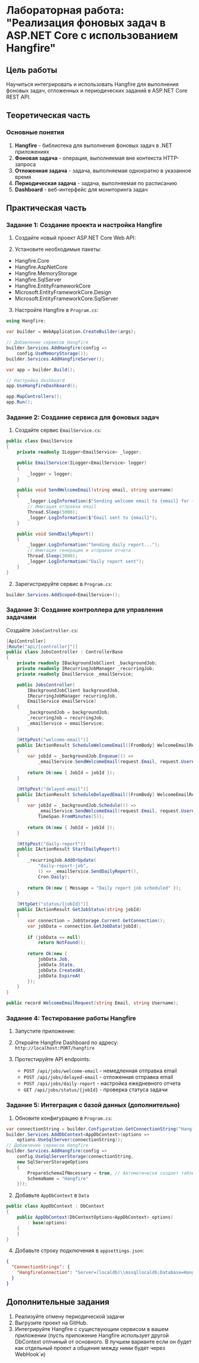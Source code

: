 # Лабораторная работа: "Реализация фоновых задач в ASP.NET Core с использованием Hangfire"

## Цель работы
Научиться интегрировать и использовать Hangfire для выполнения фоновых задач, отложенных и периодических заданий в ASP.NET Core REST API.

## Теоретическая часть

### Основные понятия
1. **Hangfire** - библиотека для выполнения фоновых задач в .NET приложениях
2. **Фоновая задача** - операция, выполняемая вне контекста HTTP-запроса
3. **Отложенная задача** - задача, выполняемая однократно в указанное время
4. **Периодическая задача** - задача, выполняемая по расписанию
5. **Dashboard** - веб-интерфейс для мониторинга задач

## Практическая часть

### Задание 1: Создание проекта и настройка Hangfire

1. Создайте новый проект ASP.NET Core Web API:

2. Установите необходимые пакеты:
- Hangfire.Core
- Hangfire.AspNetCore
- Hangfire.MemoryStorage
- Hangfire.SqlServer
- Hangfire.EntityFrameworkCore
- Microsoft.EntityFrameworkCore.Design
- Microsoft.EntityFrameworkCore.SqlServer

3. Настройте Hangfire в `Program.cs`:
```csharp
using Hangfire;

var builder = WebApplication.CreateBuilder(args);

// Добавление сервисов Hangfire
builder.Services.AddHangfire(config => 
    config.UseMemoryStorage());
builder.Services.AddHangfireServer();

var app = builder.Build();

// Настройка dashboard
app.UseHangfireDashboard();

app.MapControllers();
app.Run();
```

### Задание 2: Создание сервиса для фоновых задач

1. Создайте сервис `EmailService.cs`:
```csharp
public class EmailService
{
    private readonly ILogger<EmailService> _logger;

    public EmailService(ILogger<EmailService> logger)
    {
        _logger = logger;
    }

    public void SendWelcomeEmail(string email, string username)
    {
        _logger.LogInformation($"Sending welcome email to {email} for {username}");
        // Имитация отправки email
        Thread.Sleep(5000);
        _logger.LogInformation($"Email sent to {email}");
    }

    public void SendDailyReport()
    {
        _logger.LogInformation("Sending daily report...");
        // Имитация генерации и отправки отчета
        Thread.Sleep(3000);
        _logger.LogInformation("Daily report sent");
    }
}
```

2. Зарегистрируйте сервис в `Program.cs`:
```csharp
builder.Services.AddScoped<EmailService>();
```

### Задание 3: Создание контроллера для управления задачами

Создайте `JobsController.cs`:
```csharp
[ApiController]
[Route("api/[controller]")]
public class JobsController : ControllerBase
{
    private readonly IBackgroundJobClient _backgroundJob;
    private readonly IRecurringJobManager _recurringJob;
    private readonly EmailService _emailService;

    public JobsController(
        IBackgroundJobClient backgroundJob,
        IRecurringJobManager recurringJob,
        EmailService emailService)
    {
        _backgroundJob = backgroundJob;
        _recurringJob = recurringJob;
        _emailService = emailService;
    }

    [HttpPost("welcome-email")]
    public IActionResult ScheduleWelcomeEmail([FromBody] WelcomeEmailRequest request)
    {
        var jobId = _backgroundJob.Enqueue(() => 
            _emailService.SendWelcomeEmail(request.Email, request.Username));
        
        return Ok(new { JobId = jobId });
    }

    [HttpPost("delayed-email")]
    public IActionResult ScheduleDelayedEmail([FromBody] WelcomeEmailRequest request)
    {
        var jobId = _backgroundJob.Schedule(() => 
            _emailService.SendWelcomeEmail(request.Email, request.Username),
            TimeSpan.FromMinutes(5));
        
        return Ok(new { JobId = jobId });
    }

    [HttpPost("daily-report")]
    public IActionResult StartDailyReport()
    {
        _recurringJob.AddOrUpdate(
            "daily-report-job",
            () => _emailService.SendDailyReport(),
            Cron.Daily);
        
        return Ok(new { Message = "Daily report job scheduled" });
    }

    [HttpGet("status/{jobId}")]
    public IActionResult GetJobStatus(string jobId)
    {
        var connection = JobStorage.Current.GetConnection();
        var jobData = connection.GetJobData(jobId);
        
        if (jobData == null)
            return NotFound();
            
        return Ok(new { 
            jobData.Job,
            jobData.State,
            jobData.CreatedAt,
            jobData.ExpireAt
        });
    }
}

public record WelcomeEmailRequest(string Email, string Username);
```

### Задание 4: Тестирование работы Hangfire

1. Запустите приложение:

2. Откройте Hangfire Dashboard по адресу: `http://localhost:PORT/hangfire`

3. Протестируйте API endpoints:
   - `POST /api/jobs/welcome-email` - немедленная отправка email
   - `POST /api/jobs/delayed-email` - отложенная отправка email
   - `POST /api/jobs/daily-report` - настройка ежедневного отчета
   - `GET /api/jobs/status/{jobId}` - проверка статуса задачи

### Задание 5: Интеграция с базой данных (дополнительно)

1. Обновите конфигурацию в `Program.cs`:
```csharp
var connectionString = builder.Configuration.GetConnectionString("HangfireConnection");
builder.Services.AddDbContext<AppDbContext>(options =>
    options.UseSqlServer(connectionString));
// Добавление сервисов Hangfire
builder.Services.AddHangfire(config =>
    config.UseSqlServerStorage(connectionString,
    new SqlServerStorageOptions
    {
        PrepareSchemaIfNecessary = true, // Автоматически создает таблицы
        SchemaName = "Hangfire"
    }));
```
2. Добавьте `AppDbContext` в `Data`
```csharp
public class AppDbContext : DbContext
{
    public AppDbContext(DbContextOptions<AppDbContext> options)
        : base(options)
    {
    }
}
```
4. Добавьте строку подключения в `appsettings.json`:
```json
{
  "ConnectionStrings": {
    "HangfireConnection": "Server=(localdb)\\mssqllocaldb;Database=HangfireTest;Trusted_Connection=True;"
  }
}
```

## Дополнительные задания

1. Реализуйте отмену периодической задачи
2. Выгрузите проект на GitHub.
3. Интегрируйте Hangfire с существующим сервисом в вашем приложении (пусть приложение Hangfire использует другой DbContext отлчиный от основного. В лучшем варианте если он будет как отдельный проект а общение между ними будет через WebHook`и)
